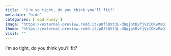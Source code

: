 ```yaml
---
title:  "i'm so tight, do you think you'll fit?"
metadate: "hide"
categories: [ God Pussy ]
image: "https://external-preview.redd.it/p8f5QVt3L-dQqjptBvfjVzIOKwMaQ1-h2lNilQX6y0U.jpg?auto=webp&s=52f7c699ccd0fce6768a990eb33d84f3169c1cc8"
thumb: "https://external-preview.redd.it/p8f5QVt3L-dQqjptBvfjVzIOKwMaQ1-h2lNilQX6y0U.jpg?width=1080&crop=smart&auto=webp&s=0f4614cca4b1fb55aa72fd0aea9513b97a5cb854"
visit: ""
---
```

i'm so tight, do you think you'll fit?
